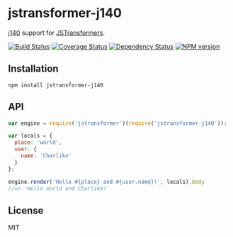 # jstransformer-j140

[j140](https://github.com/tunnckoCore/j140) support for [JSTransformers](http://github.com/jstransformers).

[![Build Status](https://img.shields.io/travis/jstransformers/jstransformer-j140/master.svg)](https://travis-ci.org/jstransformers/jstransformer-j140)
[![Coverage Status](https://img.shields.io/coveralls/jstransformers/jstransformer-j140/master.svg)](https://coveralls.io/r/jstransformers/jstransformer-j140?branch=master)
[![Dependency Status](https://img.shields.io/david/jstransformers/jstransformer-j140/master.svg)](http://david-dm.org/jstransformers/jstransformer-j140)
[![NPM version](https://img.shields.io/npm/v/jstransformer-j140.svg)](https://www.npmjs.org/package/jstransformer-j140)

## Installation

    npm install jstransformer-j140

## API

```js
var engine = require('jstransformer')(require('jstransformer-j140'));

var locals = {
  place: 'world',
  user: {
    name: 'Charlike'
  }
};

engine.render('Hello #{place} and #{user.name}!', locals).body
//=> 'Hello world and Charlike!'
```

## License

MIT
